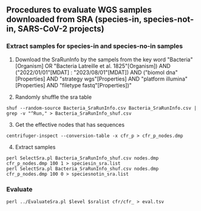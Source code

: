 ## Procedures to evaluate WGS samples downloaded from SRA (species-in, species-not-in, SARS-CoV-2 projects)
### Extract samples for species-in and species-no-in samples
1. Download the SraRunInfo by the sampels from the key word "Bacteria"[Organism] OR "Bacteria Latreille et al. 1825"[Organism]) AND ("2022/01/01"[MDAT] : "2023/08/01"[MDAT]) AND ("biomol dna"[Properties] AND "strategy wgs"[Properties] AND "platform illumina"[Properties] AND "filetype fastq"[Properties])"

2. Randomly shuffle the sra table
```
shuf --random-source Bacteria_SraRunInfo.csv Bacteria_SraRunInfo.csv | grep -v "^Run," > Bacteria_SraRunInfo_shuf.csv
```

3. Get the effective nodes that has sequences
```
centrifuger-inspect --conversion-table -x cfr_p > cfr_p_nodes.dmp
```

4. Extract samples
```
perl SelectSra.pl Bacteria_SraRunInfo_shuf.csv nodes.dmp cfr_p_nodes.dmp 100 1 > speciesin_sra.list
perl SelectSra.pl Bacteria_SraRunInfo_shuf.csv nodes.dmp cfr_p_nodes.dmp 100 0 > speciesnotin_sra.list
```

### Evaluate
```
perl ../EvaluateSra.pl $level $sralist cfr/cfr_ > eval.tsv
```
